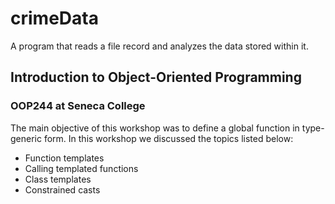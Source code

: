 # crimeData
A program that reads a file record and analyzes the data stored within it.

## Introduction to Object-Oriented Programming
### OOP244 at Seneca College

The main objective of this workshop was to define a global function in type-generic form.
In this workshop we discussed the topics listed below:
  -  Function templates
  -  Calling templated functions
  -  Class templates
  -  Constrained casts



